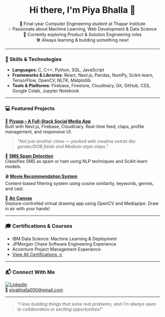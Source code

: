 <h1 align="center">Hi there, I'm Piya Bhalla 👋</h1>
<p align="center">
  🚀 Final-year Computer Engineering student at Thapar Institute<br>
  💡 Passionate about Machine Learning, Web Development & Data Science<br>
  🌱 Currently exploring Product & Solution Engineering roles<br>
  🛠️ Always learning & building something new!
</p>

---

### 🧠 Skills & Technologies

- **Languages**: C, C++, Python, SQL, JavaScript  
- **Frameworks & Libraries**: React, Next.js, Pandas, NumPy, Scikit-learn, TensorFlow, OpenCV, NLTK, Matplotlib  
- **Tools & Platforms**: Firebase, Firestore, Cloudinary, Git, GitHub, CSS, Google Colab, Jupyter Notebook  

---

### 💻 Featured Projects

🚀 [**Piyapp – A Full-Stack Social Media App**](https://github.com/piyabhalla/piyapp)  
Built with Next.js, Firebase, Cloudinary. Real-time feed, claps, profile management, and responsive UI.  
> *“Not just another clone — packed with creative extras like gender/DOB fields and Medium-style claps.”*

📱 [**SMS Spam Detection**](https://github.com/piyabhalla/SMS-Spam-Detection)  
Classifies SMS as spam or ham using NLP techniques and Scikit-learn models.  

🎬 [**Movie Recommendation System**](https://github.com/piyabhalla/Movie-Recommendation-System)  
Content-based filtering system using cosine similarity, keywords, genres, and cast.  

🎨 [**Air Canvas**](https://github.com/piyabhalla/Air-Canvas)  
Gesture-controlled virtual drawing app using OpenCV and Mediapipe. Draw in air with your hands!

---

### 🎓 Certifications & Courses

- IBM Data Science: Machine Learning & Deployment  
- JPMorgan Chase Software Engineering Experience  
- Accenture Project Management Experience  
- [View All Certifications →](https://drive.google.com/drive/folders/1SR7pX3ds9t3KW-vbqaUywt2t9iG-ADij)

---

### 📬 Connect With Me

[![LinkedIn](https://img.shields.io/badge/LinkedIn-blue?style=flat-square&logo=linkedin)](https://www.linkedin.com/in/piya-bhalla-b67903336)  
📧 piyabhalla000@gmail.com

---

> _“I love building things that solve real problems, and I’m always open to collaboration or exciting opportunities!”_

